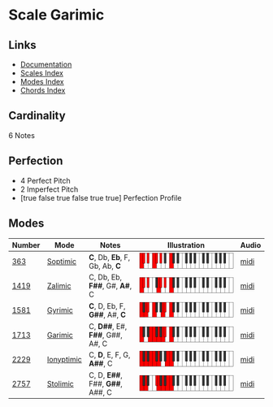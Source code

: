 # Scale Garimic

## Links

- [Documentation](README.md)
- [Scales Index](Scales.md)
- [Modes Index](Modes.md)
- [Chords Index](Chords.md)

## Cardinality

6 Notes

## Perfection

- 4 Perfect Pitch
- 2 Imperfect Pitch
- [true false true false true true] Perfection Profile

## Modes

| Number | Mode | Notes | Illustration | Audio |
|--------|------|-------|--------------|-------|
| [363](https://ianring.com/musictheory/scales/363) | [Soptimic](ModeSoptimic.md) | **C**, Db, **Eb**, F, Gb, Ab, **C** | ![CNaturalSoptimic](ModeCNaturalSoptimic.png) | [midi](https://github.com/edipermadi/music/blob/main/docs/ModeCNaturalSoptimic.mid?raw=true) | 
| [1419](https://ianring.com/musictheory/scales/1419) | [Zalimic](ModeZalimic.md) | C, Db, Eb, **F##**, G#, **A#**, C | ![CNaturalZalimic](ModeCNaturalZalimic.png) | [midi](https://github.com/edipermadi/music/blob/main/docs/ModeCNaturalZalimic.mid?raw=true) | 
| [1581](https://ianring.com/musictheory/scales/1581) | [Gyrimic](ModeGyrimic.md) | **C**, D, Eb, F, **G##**, A#, **C** | ![CNaturalGyrimic](ModeCNaturalGyrimic.png) | [midi](https://github.com/edipermadi/music/blob/main/docs/ModeCNaturalGyrimic.mid?raw=true) | 
| [1713](https://ianring.com/musictheory/scales/1713) | [Garimic](ModeGarimic.md) | C, **D##**, E#, **F##**, G##, A#, C | ![CNaturalGarimic](ModeCNaturalGarimic.png) | [midi](https://github.com/edipermadi/music/blob/main/docs/ModeCNaturalGarimic.mid?raw=true) | 
| [2229](https://ianring.com/musictheory/scales/2229) | [Ionyptimic](ModeIonyptimic.md) | C, **D**, E, F, G, **A##**, C | ![CNaturalIonyptimic](ModeCNaturalIonyptimic.png) | [midi](https://github.com/edipermadi/music/blob/main/docs/ModeCNaturalIonyptimic.mid?raw=true) | 
| [2757](https://ianring.com/musictheory/scales/2757) | [Stolimic](ModeStolimic.md) | C, D, **E##**, F##, **G##**, A##, C | ![CNaturalStolimic](ModeCNaturalStolimic.png) | [midi](https://github.com/edipermadi/music/blob/main/docs/ModeCNaturalStolimic.mid?raw=true) | 
